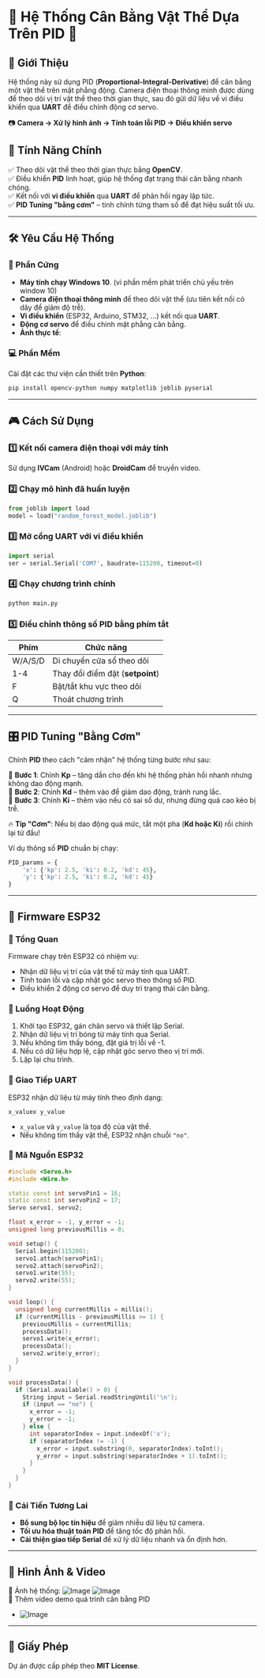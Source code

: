 # 🎯 Hệ Thống Cân Bằng Vật Thể Dựa Trên PID 🎯

## 📌 Giới Thiệu
Hệ thống này sử dụng PID (**Proportional-Integral-Derivative**) để cân bằng một vật thể trên mặt phẳng động.
Camera điện thoại thông minh được dùng để theo dõi vị trí vật thể theo thời gian thực, sau đó gửi dữ liệu về vi điều khiển qua **UART** để điều chỉnh động cơ servo.

📷 **Camera → Xử lý hình ảnh → Tính toán lỗi PID → Điều khiển servo**

## 🚀 Tính Năng Chính
✅ Theo dõi vật thể theo thời gian thực bằng **OpenCV**.  
✅ Điều khiển **PID** linh hoạt, giúp hệ thống đạt trạng thái cân bằng nhanh chóng.  
✅ Kết nối với **vi điều khiển** qua **UART** để phản hồi ngay lập tức.  
✅ **PID Tuning "bằng cơm"** – tinh chỉnh từng tham số để đạt hiệu suất tối ưu.  

---

## 🛠️ Yêu Cầu Hệ Thống

### 🔌 Phần Cứng
- **Máy tính chạy Windows 10**. (vì phần mềm phát triển chủ yếu trên window 10)
- **Camera điện thoại thông minh** để theo dõi vật thể (ưu tiên kết nối có dây để giảm độ trễ).
- **Vi điều khiển** (ESP32, Arduino, STM32, ...) kết nối qua **UART**.
- **Động cơ servo** để điều chỉnh mặt phẳng cân bằng.
- **Ảnh thực tế**:

### 💻 Phần Mềm
Cài đặt các thư viện cần thiết trên **Python**:

```bash
pip install opencv-python numpy matplotlib joblib pyserial
```

---

## 🎮 Cách Sử Dụng

### 1️⃣ Kết nối camera điện thoại với máy tính
Sử dụng **IVCam** (Android) hoặc **DroidCam** để truyền video.

### 2️⃣ Chạy mô hình đã huấn luyện
```python
from joblib import load
model = load("random_forest_model.joblib")
```

### 3️⃣ Mở cổng UART với vi điều khiển
```python
import serial
ser = serial.Serial('COM7', baudrate=115200, timeout=0)
```

### 4️⃣ Chạy chương trình chính
```bash
python main.py
```

### 5️⃣ Điều chỉnh thông số PID bằng phím tắt
| Phím | Chức năng |
|------|-----------|
| W/A/S/D | Di chuyển cửa sổ theo dõi |
| 1-4 | Thay đổi điểm đặt (**setpoint**) |
| F | Bật/tắt khu vực theo dõi |
| Q | Thoát chương trình |

---

## 🎛️ PID Tuning "Bằng Cơm"

Chỉnh **PID** theo cách "cảm nhận" hệ thống từng bước như sau:

🔹 **Bước 1**: Chỉnh **Kp** – tăng dần cho đến khi hệ thống phản hồi nhanh nhưng không dao động mạnh.  
🔹 **Bước 2**: Chỉnh **Kd** – thêm vào để giảm dao động, tránh rung lắc.  
🔹 **Bước 3**: Chỉnh **Ki** – thêm vào nếu có sai số dư, nhưng đừng quá cao kẻo bị trễ.  

🔥 **Tip "Cơm"**: Nếu bị dao động quá mức, tắt một pha (**Kd hoặc Ki**) rồi chỉnh lại từ đầu!

Ví dụ thông số **PID** chuẩn bị chạy:
```python
PID_params = {
    'x': {'kp': 2.5, 'ki': 0.2, 'kd': 45},
    'y': {'kp': 2.5, 'ki': 0.2, 'kd': 45}
}
```

---

## 🔧 Firmware ESP32

### 🔹 Tổng Quan
Firmware chạy trên ESP32 có nhiệm vụ:
- Nhận dữ liệu vị trí của vật thể từ máy tính qua UART.
- Tính toán lỗi và cập nhật góc servo theo thông số PID.
- Điều khiển 2 động cơ servo để duy trì trạng thái cân bằng.

### 🔹 Luồng Hoạt Động
1. Khởi tạo ESP32, gán chân servo và thiết lập Serial.
2. Nhận dữ liệu vị trí bóng từ máy tính qua Serial.
3. Nếu không tìm thấy bóng, đặt giá trị lỗi về -1.
4. Nếu có dữ liệu hợp lệ, cập nhật góc servo theo vị trí mới.
5. Lặp lại chu trình.

### 🔹 Giao Tiếp UART
ESP32 nhận dữ liệu từ máy tính theo định dạng:
```
x_valuex y_value
```
- `x_value` và `y_value` là tọa độ của vật thể.
- Nếu không tìm thấy vật thể, ESP32 nhận chuỗi `"no"`.

### 🔹 Mã Nguồn ESP32
```cpp
#include <Servo.h>
#include <Wire.h>

static const int servoPin1 = 16;
static const int servoPin2 = 17;
Servo servo1, servo2;

float x_error = -1, y_error = -1;
unsigned long previousMillis = 0;

void setup() {
  Serial.begin(115200);
  servo1.attach(servoPin1);
  servo2.attach(servoPin2);
  servo1.write(55);
  servo2.write(55);
}

void loop() {
  unsigned long currentMillis = millis();
  if (currentMillis - previousMillis >= 1) {
    previousMillis = currentMillis;
    processData();
    servo1.write(x_error);
    processData();
    servo2.write(y_error);
  }
}

void processData() {
  if (Serial.available() > 0) {
    String input = Serial.readStringUntil('\n');
    if (input == "no") {
      x_error = -1;
      y_error = -1;
    } else {
      int separatorIndex = input.indexOf('x');
      if (separatorIndex != -1) {
        x_error = input.substring(0, separatorIndex).toInt();
        y_error = input.substring(separatorIndex + 1).toInt();
      }
    }
  }
}
```

### 🔹 Cải Tiến Tương Lai
- **Bổ sung bộ lọc tín hiệu** để giảm nhiễu dữ liệu từ camera.
- **Tối ưu hóa thuật toán PID** để tăng tốc độ phản hồi.
- **Cải thiện giao tiếp Serial** để xử lý dữ liệu nhanh và ổn định hơn.

---

## 📸 Hình Ảnh & Video
📌 Ảnh hệ thống:
![Image](image2.jpg)
![Image](image3.jpg)  
📌 Thêm video demo quá trình cân bằng PID  
- ![Image](Demo2.gif)
---

## 📜 Giấy Phép
Dự án được cấp phép theo **MIT License**.

